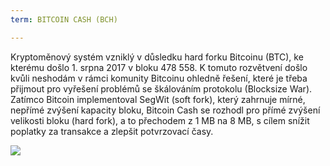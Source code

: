 ```yaml
---
term: BITCOIN CASH (BCH)

---
```

Kryptoměnový systém vzniklý v důsledku hard forku Bitcoinu (BTC), ke kterému došlo 1. srpna 2017 v bloku 478 558. K tomuto rozvětvení došlo kvůli neshodám v rámci komunity Bitcoinu ohledně řešení, které je třeba přijmout pro vyřešení problémů se škálováním protokolu (Blocksize War). Zatímco Bitcoin implementoval SegWit (soft fork), který zahrnuje mírné, nepřímé zvýšení kapacity bloku, Bitcoin Cash se rozhodl pro přímé zvýšení velikosti bloku (hard fork), a to přechodem z 1 MB na 8 MB, s cílem snížit poplatky za transakce a zlepšit potvrzovací časy.

![](../../dictionnaire/assets/49.webp)